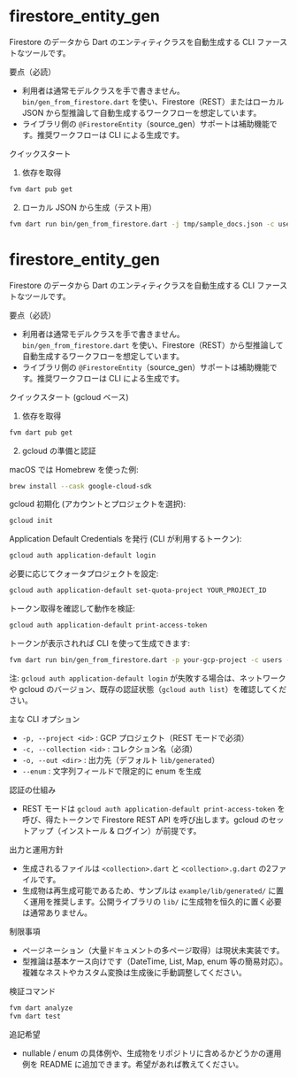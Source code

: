 # firestore_entity_gen

Firestore のデータから Dart のエンティティクラスを自動生成する CLI ファーストなツールです。

要点（必読）
- 利用者は通常モデルクラスを手で書きません。`bin/gen_from_firestore.dart` を使い、Firestore（REST）またはローカル JSON から型推論して自動生成するワークフローを想定しています。
- ライブラリ側の `@FirestoreEntity`（source_gen）サポートは補助機能です。推奨ワークフローは CLI による生成です。

クイックスタート

1) 依存を取得

```bash
fvm dart pub get
```

2) ローカル JSON から生成（テスト用）

```bash
fvm dart run bin/gen_from_firestore.dart -j tmp/sample_docs.json -c users -o example/lib/generated
```
# firestore_entity_gen

Firestore のデータから Dart のエンティティクラスを自動生成する CLI ファーストなツールです。

要点（必読）
- 利用者は通常モデルクラスを手で書きません。`bin/gen_from_firestore.dart` を使い、Firestore（REST）から型推論して自動生成するワークフローを想定しています。
- ライブラリ側の `@FirestoreEntity`（source_gen）サポートは補助機能です。推奨ワークフローは CLI による生成です。

クイックスタート (gcloud ベース)

1) 依存を取得

```bash
fvm dart pub get
```

2) gcloud の準備と認証

macOS では Homebrew を使った例:

```bash
brew install --cask google-cloud-sdk
```

gcloud 初期化 (アカウントとプロジェクトを選択):

```bash
gcloud init
```

Application Default Credentials を発行 (CLI が利用するトークン):

```bash
gcloud auth application-default login
```

必要に応じてクォータプロジェクトを設定:

```bash
gcloud auth application-default set-quota-project YOUR_PROJECT_ID
```

トークン取得を確認して動作を検証:

```bash
gcloud auth application-default print-access-token
```

トークンが表示されれば CLI を使って生成できます:

```bash
fvm dart run bin/gen_from_firestore.dart -p your-gcp-project -c users -o example/lib/generated
```

注: `gcloud auth application-default login` が失敗する場合は、ネットワークや gcloud のバージョン、既存の認証状態（`gcloud auth list`）を確認してください。

主な CLI オプション
- `-p, --project <id>` : GCP プロジェクト（REST モードで必須）
- `-c, --collection <id>` : コレクション名（必須）
- `-o, --out <dir>` : 出力先（デフォルト `lib/generated`）
- `--enum` : 文字列フィールドで限定的に enum を生成

認証の仕組み
- REST モードは `gcloud auth application-default print-access-token` を呼び、得たトークンで Firestore REST API を呼び出します。gcloud のセットアップ（インストール & ログイン）が前提です。

出力と運用方針
- 生成されるファイルは `<collection>.dart` と `<collection>.g.dart` の2ファイルです。
- 生成物は再生成可能であるため、サンプルは `example/lib/generated/` に置く運用を推奨します。公開ライブラリの `lib/` に生成物を恒久的に置く必要は通常ありません。

制限事項
- ページネーション（大量ドキュメントの多ページ取得）は現状未実装です。
- 型推論は基本ケース向けです（DateTime, List, Map, enum 等の簡易対応）。複雑なネストやカスタム変換は生成後に手動調整してください。

検証コマンド

```bash
fvm dart analyze
fvm dart test
```

追記希望
- nullable / enum の具体例や、生成物をリポジトリに含めるかどうかの運用例を README に追加できます。希望があれば教えてください。

